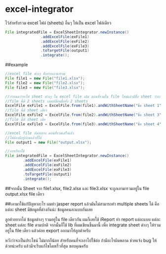 # excel-integrator

ไว้สำหรับรวม excel ไฟล์ (sheets) อื่นๆ ให้เป็น excel ไฟล์เดียว
```java
File integratedFile = ExcelSheetIntegrator.newInstance()
                .addExcelFile(exFile1)
                .addExcelFile(exFile2)
                .addExcelFile(exFile3)
                .toTargetFile(output1)
                .integrate();
```
##example
```java
//excel file ต่างๆ ที่อยากเอามารวม
File file1 = new File("file1.xlsx");
File file2 = new File("file2.xlsx");
File file3 = new File("file3.xlsx");

//กำหนดว่าจะให้ sheet ต่างๆ ใน excel file เดิม ตอนที่รวมใน file ใหม่แล้วมีชื่อ sheet ว่าอะไรบ้าง
//file นี้มี 2 sheets เลยเปลี่ยนชื่อทั้ง 2 sheets
ExcelFile exFile1 = ExcelFile.from(file1).andWithSheetName("ชื่อ sheet 1").andWithSheetName("ชื่อ sheet 2");
//file นี้มี sheet เดียว
ExcelFile exFile2 = ExcelFile.from(file2).andWithSheetName("ชื่อ sheet 3");
//file นี้มี sheet เดีย
ExcelFile exFile3 = ExcelFile.from(file3).andWithSheetName("ชื่อ sheet 4");

//excel file ปลายทาง ตอนที่รวมเสร็จแล้ว
//ไม่ต้องมีอยู่ก่อนแล้วก็ได้
File output1 = new File("output.xlsx");

//การเรียกใช้
File integratedFile = ExcelSheetIntegrator.newInstance()
		.addExcelFile(exFile1)
		.addExcelFile(exFile2)
		.addExcelFile(exFile3)
		.toTargetFile(output1)
		.integrate();
```
##จากนั้น
Sheet จาก file1.xlsx, file2.xlsx และ file3.xlsx จะถูกเอามารวมอยู่ใน file output.xlsx file เดียว

##เอามาใช้แก้ปัญหาอะไร
ผมทำ jasper report แล้วมันไม่สามารถทำ multiple sheets ได้  คือแต่ละ sheet มีข้อมูลที่ต่างกันน่ะ ข้อมูลคนละแบบกันเลย

ลูกค้าอยากได้ ข้อมูลต่างๆ รวมอยู่ใน file เดียวกัน
ผมก็เลยใช้ iReport ทำ report แต่ละแบบ  แต่ละ sheet แต่ละ file ตามปกติ
จากนั้นก็ใช้ lib ที่ผมเขียนขึ้นมานี้ เพื่อ integrate sheet ต่างๆ ให้รวมอยู่ใน file เดียว
แล้วค่อย export ออกมาให้ลูกค้าครับ

หวังว่าจะเป็นประโชน์ ไม่มากก็น้อย  สำหรับคนที่จะเอาไปใช้ต่อ
ถ้ามีอะไรผิดพลาด  ช่วยแจ้ง bug ให้ด้วยน่ะครับ  แล้วมีจะรีบแก้ไขโดยเร็วที่สุด  ขอบคุณครับ
